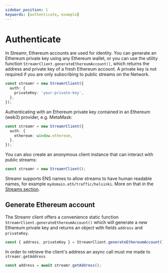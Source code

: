 ```yaml
---
sidebar_position: 1
keywords: [authenticate, example]
---
```


# Authenticate

In Streamr, Ethereum accounts are used for identity. You can generate an Ethereum private key using any Ethereum wallet, or you can use the utility function `StreamrClient.generateEthereumAccount()`, which returns the address and private key of a fresh Ethereum account. A private key is not required if you are only subscribing to public streams on the Network.

```ts
const streamr = new StreamrClient({
  auth: {
    privateKey: 'your-private-key',
  },
});
```

Authenticating with an Ethereum private key contained in an Ethereum (web3) provider, e.g. MetaMask:

```ts
const streamr = new StreamrClient({
  auth: {
    ethereum: window.ethereum,
  },
});
```

You can also create an anonymous client instance that can interact with public streams:

```ts
const streamr = new StreamrClient();
```

Streamr supports ENS names to allow streams to have human readable names, for example `mydomain.eth/traffic/helsinki`. More on that in the [Streams section](./streams/creating-streams).

## Generate Ethereum account

The Streamr client offers a convenience static function `StreamrClient.generateEthereumAccount()` which will generate a new Ethereum private key and returns an object with fields `address` and `privateKey`.

```ts
const { address, privateKey } = StreamrClient.generateEthereumAccount();
```

In order to retrieve the client's address an async call must me made to `streamr.getAddress`

```ts
const address = await streamr.getAddress();
```
